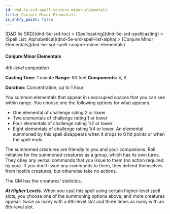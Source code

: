 ```yaml
---
id: dnd-5e-srd-spell-conjure-minor-elementals
title: Conjure Minor Elementals
is_entry_point: false
---
```


<breadcrumb>
[D&D 5e SRD](dnd-5e-srd-toc) >  [Spellcasting](dnd-5e-srd-spellcasting) > [Spell List: Alphabetical](dnd-5e-srd-spell-list-alpha) > [Conjure Minor Elementals](dnd-5e-srd-spell-conjure-minor-elementals)
</breadcrumb>

#### Conjure Minor Elementals

*4th-level conjuration*

**Casting Time:** 1 minute **Range:** 90 feet **Components:** V, S

**Duration:** Concentration, up to 1 hour

You summon elementals that appear in unoccupied spaces that you can see within range. You choose one the following options for what appears:
- One elemental of challenge rating 2 or lower
- Two elementals of challenge rating 1 or lower
- Four elementals of challenge rating 1/2 or lower
- Eight elementals of challenge rating 1/4 or lower. An elemental summoned by this spell disappears when it drops to 0 hit points or when the spell ends.

The summoned creatures are friendly to you and your companions. Roll initiative for the summoned creatures as a group, which has its own turns. They obey any verbal commands that you issue to them (no action required by you). If you don’t issue any commands to them, they defend themselves from hostile creatures, but otherwise take no actions.

The GM has the creatures’ statistics.

***At Higher Levels.*** When you cast this spell using certain higher-level spell slots, you choose one of the summoning options above, and more creatures appear: twice as many with a 6th-level slot and three times as many with an 8th-level slot.


